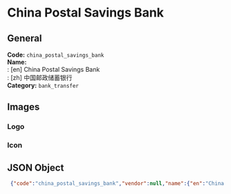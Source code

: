 # China Postal Savings Bank 
## General 
**Code:** `china_postal_savings_bank`  
**Name:**  
:	[en] China Postal Savings Bank  
:	[zh] 中国邮政储蓄银行  
**Category:** `bank_transfer`  
## Images 
### Logo 
### Icon 
## JSON Object 
```json
 {"code":"china_postal_savings_bank","vendor":null,"name":{"en":"China Postal Savings Bank","zh":"\u4e2d\u56fd\u90ae\u653f\u50a8\u84c4\u94f6\u884c"},"description":null,"countries":null,"category":"bank_transfer"}```  
